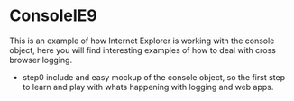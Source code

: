 ConsoleIE9
==========

This is an example of how Internet Explorer is working with the console object, here you will find interesting examples of how to deal with cross browser logging.

* step0 include and easy mockup of the console object, so the first step
to learn and play with whats happening with logging and web apps.
